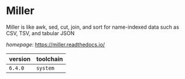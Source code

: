 # Miller

Miller is like awk, sed, cut, join, and sort for name-indexed data such as CSV, TSV, and tabular JSON

*homepage*: <https://miller.readthedocs.io/>

version | toolchain
--------|----------
``6.4.0`` | ``system``

